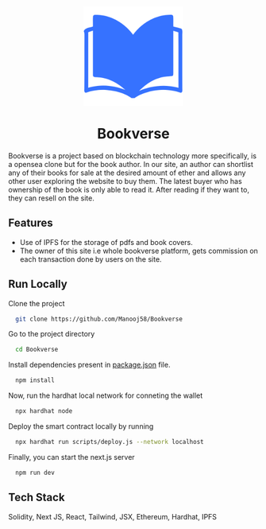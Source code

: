<p align="center">
        <img src="assets/logoMain.png" align="center" alt="bookverse-icon" height="200px"/>
</p>
<h1 align="center" style="border: 0;">Bookverse</h1>

Bookverse is a project based on blockchain technology more specifically, is a opensea clone but for the book author. In our site, an author can shortlist any of their books for sale at the desired amount of ether and allows any other user exploring the website to buy them. The latest buyer who has ownership of the book is only able to read it. After reading if they want to, they can resell on the site.



## Features

- Use of IPFS for the storage of pdfs and book covers.
- The owner of this site i.e whole bookverse platform, gets commission on each transaction done by users on the site.


## Run Locally

Clone the project

```bash
  git clone https://github.com/Manooj58/Bookverse
```

Go to the project directory

```bash
  cd Bookverse
```

Install dependencies present in [package.json](https://github.com/Manooj58/Bookverse/blob/master/package.json) file.

```bash
  npm install
```
Now, run the hardhat local network for conneting the wallet

```bash
  npx hardhat node
```

Deploy the smart contract locally by running

```bash
  npx hardhat run scripts/deploy.js --network localhost
```

Finally, you can start the next.js server
```bash
  npm run dev
```


## Tech Stack

Solidity, Next JS, React, Tailwind, JSX, Ethereum, Hardhat, IPFS


